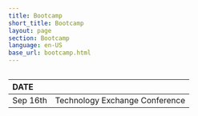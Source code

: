 ```yaml
---
title: Bootcamp 
short_title: Bootcamp
layout: page
section: Bootcamp
language: en-US
base_url: bootcamp.html
---
```



<span class="image fit"><img src="../images/F1TENTH/bootcamp.png" alt="" /></span>
<br>

| DATE | |
|:---|:---:|
| Sep 16th |  Technology Exchange Conference |